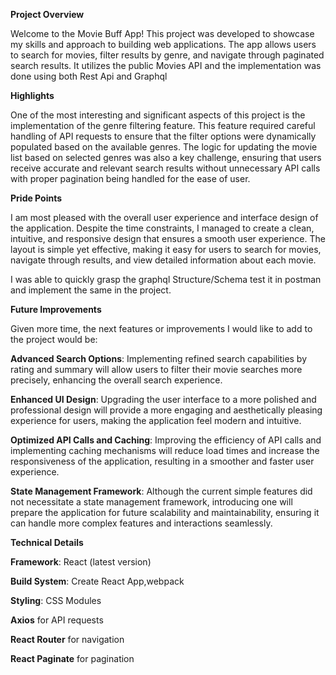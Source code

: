 **Project Overview**

Welcome to the Movie Buff App! This project was developed to showcase my skills and approach to building web applications. The app allows users to search for movies, filter results by genre, and navigate through paginated search results. It utilizes the public Movies API 
and the implementation was done using both Rest Api and Graphql

**Highlights**

One of the most interesting and significant aspects of this project is the implementation of the genre filtering feature. This feature required careful handling of API requests to ensure that the filter options were dynamically populated based on the available genres. The logic for updating the movie list based on selected genres was also a key challenge, ensuring that users receive accurate and relevant search results without unnecessary API calls with proper pagination being handled for the ease of user.


**Pride Points**

I am most pleased with the overall user experience and interface design of the application. Despite the time constraints, I managed to create a clean, intuitive, and responsive design that ensures a smooth user experience. The layout is simple yet effective, making it easy for users to search for movies, navigate through results, and view detailed information about each movie.

I was able to quickly grasp the graphql Structure/Schema test it in postman and implement the same in the project.


**Future Improvements**

Given more time, the next features or improvements I would like to add to the project would be:

**Advanced Search Options**: Implementing refined search capabilities by rating and summary will allow users to filter their movie searches more precisely, enhancing the overall search experience.

**Enhanced UI Design**: Upgrading the user interface to a more polished and professional design will provide a more engaging and aesthetically pleasing experience for users, making the application feel modern and intuitive.

**Optimized API Calls and Caching**: Improving the efficiency of API calls and implementing caching mechanisms will reduce load times and increase the responsiveness of the application, resulting in a smoother and faster user experience.

**State Management Framework**: Although the current simple features did not necessitate a state management framework, introducing one will prepare the application for future scalability and maintainability, ensuring it can handle more complex features and interactions seamlessly.


**Technical Details**

**Framework**: React (latest version)

**Build System**: Create React App,webpack

**Styling**: CSS Modules

**Axios** for API requests

**React Router** for navigation

**React Paginate** for pagination


